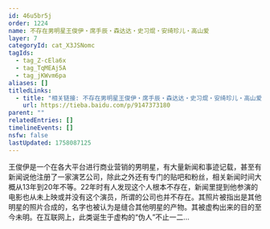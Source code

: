 ```yaml
---
id: 46u5br5j
order: 1224
name: 不存在男明星王俊伊・席手辰・森达达・史习焜・安绮珍儿・高山爱
layer: 7
categoryId: cat_X3JSNomc
tagIds:
  - tag_Z-cEla6x
  - tag_TqMEAj5A
  - tag_jKWvm6pa
aliases: []
titledLinks:
  - title: "相关链接: 不存在男明星王俊伊・席手辰・森达达・史习焜・安绮珍儿・高山爱"
    url: https://tieba.baidu.com/p/9147373180
parent: ""
relatedEntries: []
timelineEvents: []
nsfw: false
lastUpdated: 1758087125
---
```


王俊伊是一个在各大平台进行商业营销的男明星，有大量新闻和事迹记载，甚至有新闻说他注册了一家演艺公司，除此之外还有专门的贴吧和粉丝，相关新闻时间大概从13年到20年不等。22年时有人发现这个人根本不存在，新闻里提到他参演的电影也从未上映或并没有这个演员，所谓的公司也并不存在。其照片被指出是其他明星的照片合成的，名字也被认为是缝合其他明星的产物。其被虚构出来的目的至今未明。在互联网上，此类诞生于虚构的“伪人”不止一二…